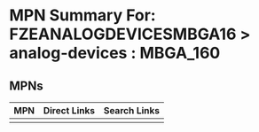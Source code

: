 



# MPN Summary For: FZEANALOGDEVICESMBGA16 > analog-devices : MBGA_160

## MPNs
  

|MPN|Direct Links|Search Links|
| :--- | :--- | :--- |
||||
